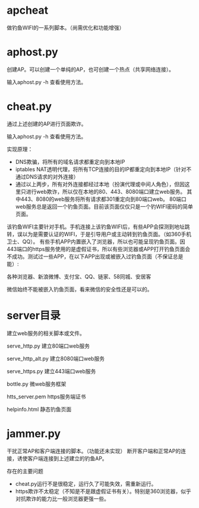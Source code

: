
# apcheat
做钓鱼WIFI的一系列脚本。（尚需优化和功能增强）

# aphost.py
创建AP。可以创建一个单纯的AP，也可创建一个热点（共享网络连接）。

输入aphost.py -h 查看使用方法。

# cheat.py
通过上述创建的AP进行页面欺诈。

输入aphost.py -h 查看使用方法。

实现原理：
* DNS欺骗，将所有的域名请求都重定向到本地IP
* iptables NAT透明代理，将所有TCP连接的目的IP都重定向到本地IP（针对不通过DNS请求的对外连接）
* 通过以上两步，所有对外连接都经过本地（扮演代理或中间人角色），但因这里只进行web欺诈，所以仅在本地的80、443、8080端口建立web服务。
  其中443、8080的web服务将所有请求都301重定向到80端口web。
  80端口web服务总是返回一个钓鱼页面。目前该页面仅仅只是一个钓WIFI密码的简单页面。
  
该钓鱼WIFI主要针对手机。手机连接上该钓鱼WIFI后，有些APP会探测到地址跳转，误以为是需要认证的WIFI，于是引导用户或主动转到钓鱼页面。（如360手机卫士、QQ）。
有些手机APP内置嵌入了浏览器，所以也可能呈现钓鱼页面。因443端口的https服务使用的是虚假证书，所以有些浏览器或APP打开钓鱼页面会不成功。测试过一些APP，在以下APP出现或被嵌入过钓鱼页面（不保证总是能）:

各种浏览器、新浪微博、支付宝、QQ、链家、58同城、安居客

微信始终不能被嵌入钓鱼页面，看来微信的安全性还是可以的。

# server目录
建立web服务的相关脚本或文件。

serve_http.py 		建立80端口web服务

serve_http_alt.py 	建立8080端口web服务

serve_https.py 		建立443端口web服务

bottle.py	 微web服务框架

htts_server.pem https服务端证书

helpinfo.html	 静态钓鱼页面


# jammer.py
干扰正常AP和客户端连接的脚本。（功能还未实现）
断开客户端和正常AP的连接，诱使客户端连接到上述建立的钓鱼AP。

存在的主要问题
* cheat.py运行不是很稳定，运行久了可能失效，需重新运行。
* https欺诈不太稳定（不知是不是跟虚假证书有关）。特别是360浏览器，似乎对抗欺诈的能力比一般浏览器更强一些。



